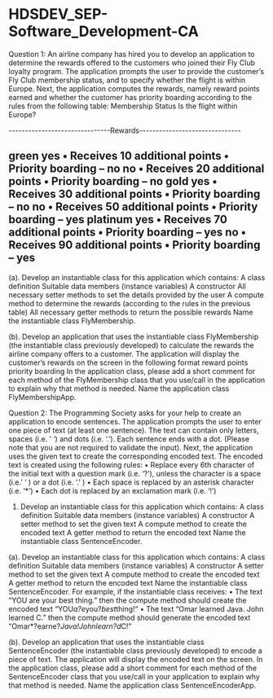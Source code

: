 # HDSDEV_SEP-Software_Development-CA

Question 1:
An airline company has hired you to develop an application to determine the
rewards offered to the customers who joined their Fly Club loyalty program. The
application prompts the user to provide the customer’s Fly Club membership status,
and to specify whether the flight is within Europe. Next, the application computes
the rewards, namely reward points earned and whether the customer has priority
boarding according to the rules from the following table:
Membership
Status
Is the flight within
Europe?

-------------------------------Rewards-------------------------------

green yes • Receives 10 additional points
• Priority boarding – no
no • Receives 20 additional points
• Priority boarding – no
gold yes • Receives 30 additional points
• Priority boarding – no
no • Receives 50 additional points
• Priority boarding – yes
platinum yes • Receives 70 additional points
• Priority boarding – yes
no • Receives 90 additional points
• Priority boarding – yes
--------------------------------------------------------------
(a). Develop an instantiable class for this application which contains:
A class definition
Suitable data members (instance variables)
A constructor
All necessary setter methods to set the details provided by the user
A compute method to determine the rewards (according to the rules in the
previous table)
All necessary getter methods to return the possible rewards
Name the instantiable class FlyMembership.

(b). Develop an application that uses the instantiable class FlyMembership (the
instantiable class previously developed) to calculate the rewards the airline
company offers to a customer. The application will display the customer’s rewards
on the screen in the following format
reward points
priority boarding
In the application class, please add a short comment for each method of the
FlyMembership class that you use/call in the application to explain why that
method is needed.
Name the application class FlyMembershipApp.



Question 2:
The Programming Society asks for your help to create an application to encode
sentences. The application prompts the user to enter one piece of text (at least one
sentence). The text can contain only letters, spaces (i.e. ‘ ‘) and dots (i.e. ‘.’). Each
sentence ends with a dot. (Please note that you are not required to validate the
input). Next, the application uses the given text to create the corresponding
encoded text. The encoded text is created using the following rules:
• Replace every 6th character of the initial text with a question mark (i.e. ‘?’),
unless the character is a space (i.e.’ ‘ ) or a dot (i.e. ‘.’ )
• Each space is replaced by an asterisk character (i.e. ‘*’)
• Each dot is replaced by an exclamation mark (i.e. ‘!’)
1. Develop an instantiable class for this application which contains:
A class definition
Suitable data members (instance variables)
A constructor
A setter method to set the given text
A compute method to create the encoded text
A getter method to return the encoded text
Name the instantiable class SentenceEncoder.

(a). Develop an instantiable class for this application which contains:
A class definition
Suitable data members (instance variables)
A constructor
A setter method to set the given text
A compute method to create the encoded text
A getter method to return the encoded text
Name the instantiable class SentenceEncoder.
For example, if the instantiable class receives:
• The text “YOU are your best thing.” then the compute method should create
the encoded text “YOU*a?e*you?*best*thing!”
• The text “Omar learned Java. John learned C.” then the compute method
should generate the encoded text “Omar*?earne?*Java!*John*learn?d*C!”

(b). Develop an application that uses the instantiable class SentenceEncoder (the
instantiable class previously developed) to encode a piece of text. The application
will display the encoded text on the screen. In the application class, please add a
short comment for each method of the SentenceEncoder class that you use/call in
your application to explain why that method is needed.
Name the application class SentenceEncoderApp.
